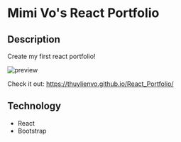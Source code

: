 # Mimi Vo's React Portfolio

## Description
Create my first react portfolio!    

![preview](https://user-images.githubusercontent.com/79684575/130385001-fb026a13-ce9c-446a-bc2e-c3762004501e.png)   
    
Check it out: https://thuylienvo.github.io/React_Portfolio/    

## Technology
* React
* Bootstrap


